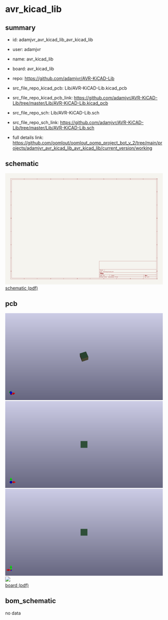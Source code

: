 # avr_kicad_lib
 
## summary 
* id: adamjvr_avr_kicad_lib_avr_kicad_lib
* user: adamjvr
* name: avr_kicad_lib
* board: avr_kicad_lib
* repo: https://github.com/adamjvr/AVR-KiCAD-Lib
* src_file_repo_kicad_pcb: Lib/AVR-KiCAD-Lib.kicad_pcb
* src_file_repo_kicad_pcb_link: https://github.com/adamjvr/AVR-KiCAD-Lib/tree/master/Lib/AVR-KiCAD-Lib.kicad_pcb


* src_file_repo_sch: Lib/AVR-KiCAD-Lib.sch
* src_file_repo_sch_link: https://github.com/adamjvr/AVR-KiCAD-Lib/tree/master/Lib/AVR-KiCAD-Lib.sch
* full details link: https://github.com/oomlout/oomlout_oomp_project_bot_v_2/tree/main/projects/adamjvr_avr_kicad_lib_avr_kicad_lib/current_version/working  

## schematic  
![](working_schematic_600.png)  
[schematic (pdf)](working_schematic.pdf) 






















## pcb  
![](working_3d_600.png) 
![](working_3d_front_600.png)  
![](working_3d_back_600.png)  
![](working_600.png)  
[board (pdf)](working.pdf)  


## bom_schematic
no data



